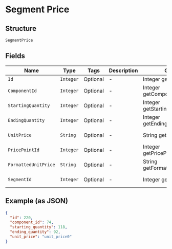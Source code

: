 
# Segment Price

## Structure

`SegmentPrice`

## Fields

| Name | Type | Tags | Description | Getter | Setter |
|  --- | --- | --- | --- | --- | --- |
| `Id` | `Integer` | Optional | - | Integer getId() | setId(Integer id) |
| `ComponentId` | `Integer` | Optional | - | Integer getComponentId() | setComponentId(Integer componentId) |
| `StartingQuantity` | `Integer` | Optional | - | Integer getStartingQuantity() | setStartingQuantity(Integer startingQuantity) |
| `EndingQuantity` | `Integer` | Optional | - | Integer getEndingQuantity() | setEndingQuantity(Integer endingQuantity) |
| `UnitPrice` | `String` | Optional | - | String getUnitPrice() | setUnitPrice(String unitPrice) |
| `PricePointId` | `Integer` | Optional | - | Integer getPricePointId() | setPricePointId(Integer pricePointId) |
| `FormattedUnitPrice` | `String` | Optional | - | String getFormattedUnitPrice() | setFormattedUnitPrice(String formattedUnitPrice) |
| `SegmentId` | `Integer` | Optional | - | Integer getSegmentId() | setSegmentId(Integer segmentId) |

## Example (as JSON)

```json
{
  "id": 220,
  "component_id": 74,
  "starting_quantity": 118,
  "ending_quantity": 92,
  "unit_price": "unit_price0"
}
```

